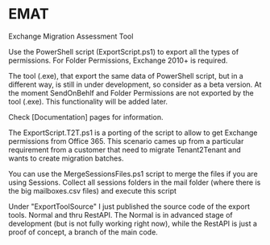# EMAT
 Exchange Migration Assessment Tool


Use the PowerShell script (ExportScript.ps1) to export all the types of permissions. For Folder Permissions, Exchange 2010+ is required.

The tool (.exe), that export the same data of PowerShell script, but in a different way, is still in under development, so consider as a beta version. At the moment SendOnBehlf and Folder Permissions are not exported by the tool (.exe). This functionality will be added later.

Check [Documentation] pages for information.

The ExportScript.T2T.ps1 is a porting of the script to allow to get Exchange permissions from Office 365.
This scenario cames up from a particular requirement from a customer that need to migrate Tenant2Tenant and wants to create migration batches.

You can use the MergeSessionsFiles.ps1 script to merge the files if you are using Sessions.
Collect all sessions folders in the mail folder (where there is the big mailboxes.csv files) and execute this script


Under "ExportToolSource" I just published the source code of the export tools. Normal and thru RestAPI. The Normal is in advanced stage of development (but is not fully working right now), while the RestAPI is just a proof of concept, a branch of the main code.

